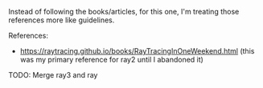Instead of following the books/articles,
for this one, I'm treating those references more like guidelines.


References:
* https://raytracing.github.io/books/RayTracingInOneWeekend.html
    (this was my primary reference for ray2 until I abandoned it)

TODO: Merge ray3 and ray
